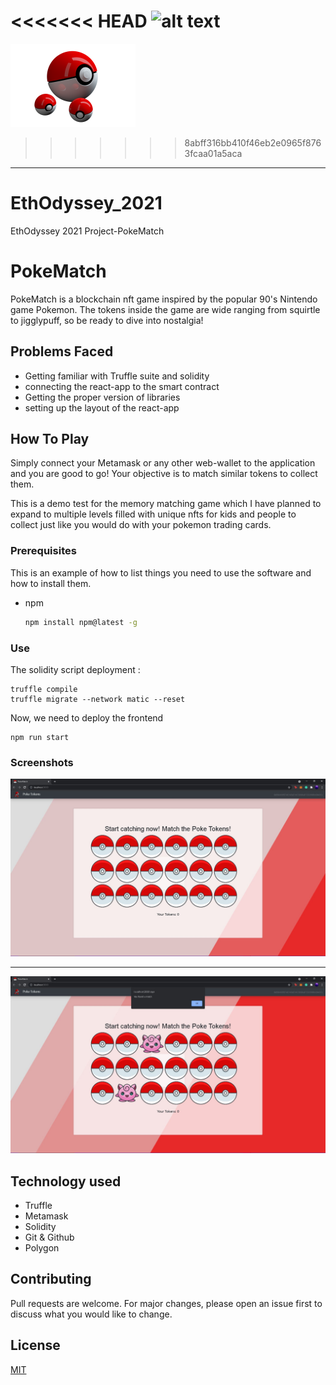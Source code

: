 <<<<<<< HEAD
![alt text](:\Users\aryan\Documents\GitHub\EthOdyssey_2021\src\logo.png)
=======
![](https://github.com/Aryandotgit/EthOdyssey_2021-PokeMatch/blob/main/src/logo.png)
>>>>>>> 8abff316bb410f46eb2e0965f8763fcaa01a5aca

***

# EthOdyssey_2021
EthOdyssey 2021 Project-PokeMatch

# PokeMatch

PokeMatch is a blockchain nft game inspired by the popular 90's Nintendo game Pokemon.
The tokens inside the game are wide ranging from squirtle to jigglypuff, so be ready to dive into nostalgia!

## Problems Faced
* Getting familiar with Truffle suite and solidity
* connecting the react-app to the smart contract
* Getting the proper version of libraries 
* setting up the layout of the react-app

## How To Play

Simply connect your Metamask or any other web-wallet to the application and you are good to go!
Your objective is to match similar tokens to collect them.

This is a demo test for the memory matching game which I have planned to expand to multiple levels filled with unique nfts for kids and people to collect just like you would do with your pokemon trading cards.

### Prerequisites

This is an example of how to list things you need to use the software and how to install them.
* npm
  ```sh
  npm install npm@latest -g
  ```
### Use

The solidity script deployment : 
```
truffle compile
truffle migrate --network matic --reset
```
Now, we need to deploy the frontend 

```shell
npm run start
```


### Screenshots

![](https://github.com/Aryandotgit/EthOdyssey_2021-PokeMatch/blob/main/public/screenshot/2.JPG)

***

![](https://github.com/Aryandotgit/EthOdyssey_2021-PokeMatch/blob/main/public/screenshot/4.JPG)

## Technology used
* Truffle
* Metamask
* Solidity
* Git & Github
* Polygon

## Contributing
Pull requests are welcome. For major changes, please open an issue first to discuss what you would like to change.

## License
[MIT](https://choosealicense.com/licenses/mit/)
